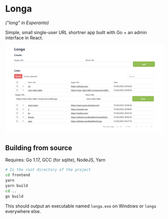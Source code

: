 # Longa

_("long" in Esperanto)_

Simple, small single-user URL shortner app built with Go + an admin interface in React.

![Screenshot of admin dashboard](./screenshot.png)

## Building from source

Requires: Go 1.17, GCC (for sqlite), NodeJS, Yarn

```sh
# In the root directory of the project
cd frontend
yarn
yarn build
cd ..
go build
```

This should output an executable named `longa.exe` on Windows or `longa` everywhere else.
